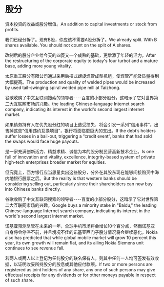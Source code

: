 # 股分

<p><span class="chinese">资本投资的收益或股分增值。</span><span class="english">An addition to capital investments or stock from profits.</span></p>

<p><span class="chinese">我们已经分拆了。现有B股，你应该不需要A股分拆了。</span><span class="english">We already split. With B shares available. You should not count on the split of A shares.</span></p>

<p><span class="chinese">改制后的股分企业给今天的四菱又一个成熟的基础，更增添了年轻的活力。</span><span class="english">After the restructuring of the corporate equity to today's four turbot and a mature base, adding more young vitality.</span></p>

<p><span class="chinese">太原重工股分有限公司通过采用后摆式螺旋焊管成型机组，使焊管产能及质量得到大幅提高。</span><span class="english">The production and quality of welded pipes would be increased by used tail-swinging spiral welded pipe mill at Taizhong.</span></p>

<p><span class="chinese">谷歌收购了中文互联网搜索的领导者----百度的小部分股分，这暗示了它对世界第二大互联网市场的兴趣。</span><span class="english">the leading Chinese-language Internet search company, indicating its interest in the world's second largest internet market.</span></p>

<p><span class="chinese">如果债务持有人在优先股分红的项目上遭受损失，将会引发一系列“信用事件”，出售掉这些“信用违约互换项目”，银行将面临更巨大的支出。</span><span class="english">If the debt’s holders suffer losses in a bail-out, triggering a “credit event”, banks that had sold the swaps would face huge payouts.</span></p>

<p><span class="chinese">是一家充满创新活力、精益求精、诚信为本的股分制民营高新技术企业。</span><span class="english">Is one full of innovation and vitality, excellence, integrity-based system of private high-tech enterprises broader market for equities.</span></p>

<p><span class="chinese">但究竟上，西方银行应当思量卖出这些股分，分外在其股东现在能够间接购买中海内地银行股票之后。</span><span class="english">But the reality is that western banks should be considering selling out, particularly since their shareholders can now buy into Chinese banks directly.</span></p>

<p><span class="chinese">谷歌收购了中文互联网搜索的领导者----百度的小部分股分，这暗示了它对世界第二大互联网市场的兴趣。</span><span class="english">Google buys a minority stake in "Baidu," the leading Chinese-language Internet search company, indicating its interest in the world's second largest internet market.</span></p>

<p><span class="chinese">诺基亚预测尽管在未来的一年，全球手机市场将会增长10个百分点，然而诺基亚自身将会停滞不前，并且境况不佳的诺基亚西门子股分情况将会继续恶化。</span><span class="english">Nokia also has predicted that while global mobile market will grow 10 percent this year, its own growth will remain flat, and its ailing Nokia Siemens unit continues to see revenue fall.</span></p>

<p><span class="chinese">若两人或两人以上登记为任何股分的联名保有人，则其中任何一人均可签发有效收据，以证明收妥所持股分的股息或其他应付款项。</span><span class="english">If two or more persons are registered as joint holders of any share, any one of such persons may give effectual receipts for any dividends or for other moneys payable in respect of such share.</span></p>

